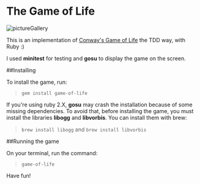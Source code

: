The Game of Life
============
![pictureGallery](https://lh4.googleusercontent.com/-1vaiRa4FP6Y/UpOhsmoFtDI/AAAAAAAABbY/WlEbsDYOpMA/w804-h622-no/gol.png "screenshot")

This is an implementation of [Conway's Game of Life](http://en.wikipedia.org/wiki/Conway's_Game_of_Life "Conway's Game of Life") the TDD way, with Ruby :)

I used **minitest** for testing and **gosu** to display the game on the screen.

##Installing

To install the game, run:

  > `gem install game-of-life`

If you're using ruby 2.X, **gosu** may crash the installation because of some missing dependencies. To avoid that,
before installing the game, you must install the libraries **libogg** and **libvorbis**. You can install them with brew:

  > `brew install libogg` and `brew install libvorbis`
  
##Running the game

On your terminal, run the command:

  > `game-of-life`

Have fun!
